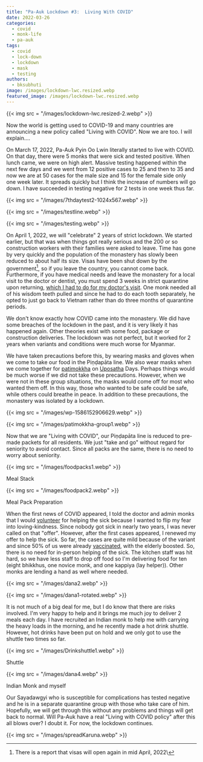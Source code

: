 ```yaml
---
title: "Pa-Auk Lockdown #3:  Living With COVID"
date: 2022-03-26
categories: 
  - covid
  - monk-life
  - pa-auk
tags: 
  - covid
  - lock-down
  - lockdown
  - mask
  - testing
authors: 
  - bksubhuti
image: /images/lockdown-lwc.resized.webp
featured_image: /images/lockdown-lwc.resized.webp
---
```


{{< img src = "/images/lockdown-lwc.resized-2.webp" >}}

Now the world is getting used to COVID-19 and many countries are announcing a new policy called "Living with COVID". Now we are too. I will explain....

On March 17, 2022, Pa-Auk Pyin Oo Lwin literally started to live with COVID. On that day, there were 5 monks that were sick and tested positive. When lunch came, we were on high alert. Massive testing happened within the next few days and we went from 12 positive cases to 25 and then to 35 and now we are at 50 cases for the male size and 15 for the female side only one week later. It spreads quickly but I think the increase of numbers will go down. I have succeeded in testing negative for 2 tests in one week thus far.

{{< img src = "/images/7thdaytest2-1024x567.webp" >}}

{{< img src = "/images/testline.webp" >}}

{{< img src = "/images/testing.webp" >}}

On April 1, 2022, we will "celebrate" 2 years of strict lockdown. We started earlier, but that was when things got really serious and the 200 or so construction workers with their families were asked to leave. Time has gone by very quickly and the population of the monastery has slowly been reduced to about half its size. Visas have been shut down by the government[^1], so if you leave the country, you cannot come back. Furthermore, if you have medical needs and leave the monastery for a local visit to the doctor or dentist, you must spend 3 weeks in strict quarantine upon returning, [which I had to do for my doctor's visit](https://americanmonk.org/super-quarantine-inside-pa-auk/). One monk needed all of his wisdom teeth pulled and since he had to do each tooth separately, he opted to just go back to Vietnam rather than do three months of quarantine periods.

We don't know exactly how COVID came into the monastery. We did have some breaches of the lockdown in the past, and it is very likely it has happened again. Other theories exist with some food, package or construction deliveries. The lockdown was not perfect, but it worked for 2 years when variants and conditions were much worse for Myanmar.

We have taken precautions before this, by wearing masks and gloves when we come to take our food in the Piṇḍapāta line. We also wear masks when we come together for [patimokkha](https://americanmonk.org/patimokkha-chant-feb-15-2022/) on [Uposatha](https://americanmonk.org/here-is-an-awesome-picture-showing-the-typical-patimokkha-recitation-at-pa-auk-meditation-center-from/) Days. Perhaps things would be much worse if we did not take these precautions. However, when we were not in these group situations, the masks would come off for most who wanted them off. In this way, those who wanted to be safe could be safe, while others could breathe in peace. In addition to these precautions, the monastery was isolated by a lockdown.

{{< img src = "/images/wp-1586152906629.webp" >}}

{{< img src = "/images/patimokkha-group1.webp" >}}

Now that we are "Living with COVID", our Piṇḍapāta line is reduced to pre-made packets for all residents. We just "take and go" without regard for seniority to avoid contact. Since all packs are the same, there is no need to worry about seniority.

{{< img src = "/images/foodpacks1.webp" >}}

Meal Stack

{{< img src = "/images/foodpack2.webp" >}}

Meal Pack Preparation

When the first news of COVID appeared, I told the doctor and admin monks that I would [volunteer](https://americanmonk.org/covid-19-lockdown-pa-auk/) for helping the sick because I wanted to flip my fear into loving-kindness. Since nobody got sick in nearly two years, I was never called on that "offer". However, after the first cases appeared, I renewed my offer to help the sick. So far, the cases are quite mild because of the variant and since 50% of us were already [vaccinated](https://americanmonk.org/pa-auk-vaccination-2021/), with the elderly boosted. So, there is no need for in-person helping of the sick. The kitchen staff was hit hard, so we have less staff to drop off food so I'm delivering food for ten (eight bhikkhus, one novice monk, and one kappiya (lay helper)). Other monks are lending a hand as well where needed.

{{< img src = "/images/dana2.webp" >}}

{{< img src = "/images/dana1-rotated.webp" >}}

It is not much of a big deal for me, but I do know that there are risks involved. I'm very happy to help and it brings me much joy to deliver 2 meals each day. I have recruited an Indian monk to help me with carrying the heavy loads in the morning, and he recently made a hot drink shuttle. However, hot drinks have been put on hold and we only got to use the shuttle two times so far.

{{< img src = "/images/Drinkshuttle1.webp" >}}

Shuttle

{{< img src = "/images/dana4.webp" >}}

Indian Monk and myself

Our Sayadawgyi who is susceptible for complications has tested negative and he is in a separate quarantine group with those who take care of him. Hopefully, we will get through this without any problems and things will get back to normal. Will Pa-Auk have a real "Living with COVID policy" after this all blows over? I doubt it. For now, the lockdown continues.

{{< img src = "/images/spreadKaruna.webp" >}}

[^1]: There is a report that visas will open again in mid April, 2022\